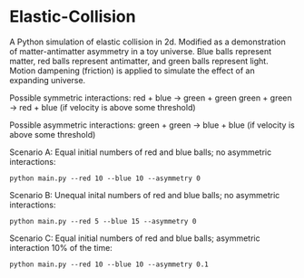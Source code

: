 Elastic-Collision
=================

A Python simulation of elastic collision in 2d. Modified as a demonstration of matter-antimatter asymmetry in a toy universe. Blue balls represent matter, red balls represent antimatter, and green balls represent light. Motion dampening (friction) is applied to simulate the effect of an expanding universe.

Possible symmetric interactions:
red + blue -> green + green
green + green -> red + blue (if velocity is above some threshold)

Possible asymmetric interactions:
green + green -> blue + blue (if velocity is above some threshold)

Scenario A: Equal initial numbers of red and blue balls; no asymmetric interactions:
```
python main.py --red 10 --blue 10 --asymmetry 0
```

Scenario B: Unequal inital numbers of red and blue balls; no asymmetric interactions:
```
python main.py --red 5 --blue 15 --asymmetry 0
```

Scenario C: Equal initial numbers of red and blue balls; asymmetric interaction 10% of the time:
```
python main.py --red 10 --blue 10 --asymmetry 0.1
```
